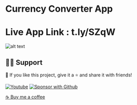 # Currency Converter App
# Live App Link : t.ly/SZqW

![alt text](https://media-exp1.licdn.com/dms/image/C5622AQErVd-dqv-dcw/feedshare-shrink_800/0/1633345386358?e=1637798400&v=beta&t=h-303Hcxzvy4YQfmKSeETlzhCPn_Vxz_ZpWB9FKz8yk)


## 🙋‍♂️ Support

💙 If you like this project, give it a ⭐ and share it with friends!

<p align="left">
  <a href="https://www.youtube.com/channel/UCPwkjzBFHYDRz9HTML08XKw?sub_confirmation=1"><img alt="Youtube" title="Youtube" src="https://img.shields.io/badge/-Subscribe-red?style=for-the-badge&logo=youtube&logoColor=white"/></a>
  <a href="https://github.com/sponsors/shamimcse1/waitlist"><img alt="Sponsor with Github" title="Sponsor with Github" src="https://img.shields.io/badge/-Sponsor-ea4aaa?style=for-the-badge&logo=github&logoColor=white"/></a>
</p>

[☕ Buy me a coffee](https://codercamp.com)
